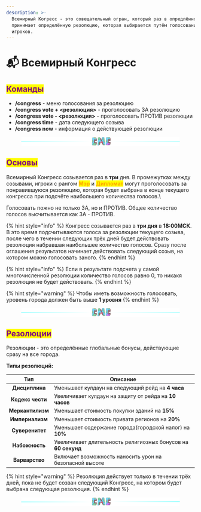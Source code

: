 ```yaml
---
description: >-
  Всемирный Когресс - это совещательный огран, который раз в опредлённое время
  принимает определённую резолюцию, которая выбирается путём голосования
  игроков.
---
```


# 📬 Всемирный Конгресс

## <mark style="color:purple;">Команды</mark>

* **/congress** - меню голосования за резолюцию
* **/congress vote + <резолюция>** - проголосовать ЗА резолюцию
* **/congress vote - <резолюция>** - проголосовать ПРОТИВ резолюции
* **/congress time** - дата следующего созыва
* **/congress now** - информация о действующей резолюции

<figure><img src="../.gitbook/assets/gitlab_hr7.svg" alt=""><figcaption></figcaption></figure>

## <mark style="color:purple;">Основы</mark>

Всемирный Конгресс созывается раз в **три** дня. В промежутках между созывами, игроки с рангом <mark style="color:orange;">**Мэр**</mark> и <mark style="color:orange;">**Дипломат**</mark> могут проголосовать за понравившуюся резолюцию, которая будет выбрана в конце текущего конгресса при подсчёте наибольшего количества голосов.\


Голосовать пожно не только ЗА, но и ПРОТИВ. Общее количество голосов высчитывается как ЗА - ПРОТИВ.

{% hint style="info" %}
Конгресс созывается раз в **три дня** в **18:00МСК**. В это время подсчитываются голоса за резолюции текущего созыва, после чего в течении следующих трёх дней будет действовать резолюция набравшая наибольшее количество голосов. Сразу после оглашения результатов начинает действовать следующий созыв, на котором можно голосовать заного.
{% endhint %}

{% hint style="info" %}
Если в результате подсчета у самой многочисленной резолюции количество голосов равно 0, то никакя резолюция не будет действовать.
{% endhint %}

{% hint style="warning" %}
Чтобы иметь возможность голосовать, уровень города должен быть выше **1 уровня**
{% endhint %}

<figure><img src="../.gitbook/assets/gitlab_hr7.svg" alt=""><figcaption></figcaption></figure>

## <mark style="color:purple;">Резолюции</mark>

Резолюции - это определённые глобальные бонусы, действующие сразу на все города.

**Типы резолюций:**

|        Тип       | Описание                                                      |
| :--------------: | ------------------------------------------------------------- |
|  **Дисциплина**  | Уменьшает кулдаун на следующий рейд на **4 часа**             |
| **Кодекс чести** | Увеличивает кулдаун на защиту от рейда на **10 часов**        |
| **Меркантилизм** | Уменьшает стоимость покупки зданий на **15%**                 |
|  **Империализм** | Уменьшает стоимость привата регионов на **20%**               |
|  **Суверенитет** | Уменьшает содержание города(городской налог) на **10%**       |
|  **Набожность**  | Увеличивает длительность религиозных бонусов на **60 секунд** |
|  **Варварство**  | Включает возможность наносить урон на безопасной высоте       |

{% hint style="warning" %}
Резолюция действует только в течении трёх дней, пока не будет созван следующий Конгресс, на котором будет выбрана следующая резолюция.
{% endhint %}

<figure><img src="../.gitbook/assets/gitlab_hr7.svg" alt=""><figcaption></figcaption></figure>
